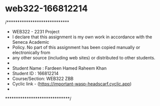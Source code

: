 # web322-166812214
/*****************************
 * WEB322 - 2231 Project
 * I declare that this assignment is my own work in accordance with the Seneca Academic
 * Policy. No part of this assignment has been copied manually or electronically from
 * any other source (including web sites) or distributed to other students.
 *
 * Student Name  : Fardeen Hamed Raheem Khan
 * Student ID    : 166812214
 * Course/Section: WEB322 ZBB
 * Cyclic link - (https://important-wasp-headscarf.cyclic.app)
 *
 ******************************/

